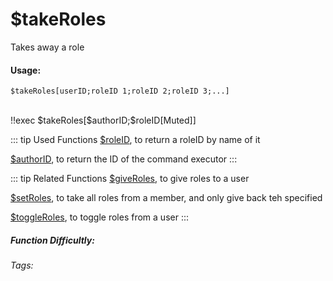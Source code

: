 # $takeRoles
Takes away a role

#### Usage: 
`$takeRoles[userID;roleID 1;roleID 2;roleID 3;...]`


<br/>
<discord-messages>
	<discord-message :bot="false" role-color="#ffcc9a" author="Member">
		!!exec $takeRoles[$authorID;$roleID[Muted]]
	</discord-message>
</discord-messages>

::: tip Used Functions
[$roleID](../Role/roleID.md), to return a roleID by name of it

[$authorID](../Member.authorID.md), to return the ID of the command executor
:::

::: tip Related Functions
[$giveRoles](../Role/giveRoles.md), to give roles to a user

[$setRoles](../Role/setRoles.md), to take all roles from a member, and only give back teh specified

[$toggleRoles](../Role/toggleRoles.md), to toggle roles from a user
:::

##### Function Difficultly: <Badge type="warning" text="Medium" vertical="middle" /> 
###### Tags: <Badge type="tip" text="Take Roles" vertical="middle" /> <Badge type="tip" text="remove role" vertical="middle" /> <Badge type="tip" text="take role" vertical="middle" /> <Badge type="tip" text="member" vertical="middle" /> <Badge type="tip" text="role" vertical="middle" /> 